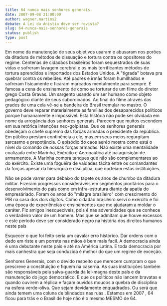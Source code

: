 ```yaml
---
title: 64 nunca mais senhores generais.
date: 2007-09-08 21:00:00
author: wagner.martins2
debate: A Lei da Anistia deve ser revista?
slug: 64-nunca-mais-senhores-generais
status: publish 
type: post
---
```


Em nome da manutenção de seus objetivos usaram e abusaram nos porões da ditadura de métodos de dissuação e tortura contra os opositores do regime. Centenas de cidadãos brasileiros foram sequestrados de suas vidas e sofreram lavagem cerebral e os mais terrificantes métodos de tortura aprendidos e importados dos Estados Unidos. A "tigrada" botava pra quebrar contra os rebeldes. Até padres e irmãs foram humilhados e sofreram fisicamente e ficaram marcados mentalmente para sempre. É famosa a cena de ensinamento de como se torturar de um filme do diretor grego Costa Gravas. Um sargento usando um ser humano como objeto pedagógico diante de seus subordinados. Ao final do filme através das grades de uma cela vê-se a bandeira do Brasil tremular no mastro. O governo deve reparar materialmente as famílias dos desaparecidos políticos porque humanamente é impossível. Esta história não pode ser olvidada em nome da arrogância dos senhores generais. Parecem que muitos escondem em sua retórica intenções neo-golpistas. Que os senhores generais obedeçam o chefe supremo das forças armadas o presidente da república. Em público prestam continência a ele, mas em seus meios regurgitam sarcasmo e prepotência. O episódio do caos aeréo mostra como está o nível do comando de nossas forças armadas. Não existe uma mentalidade coalizada entre Marinha, Exército e Aeronaútica até na aquisição de armamentos. A Marinha compra tanques que não são complementares ao do exército. Existe uma fogueira de vaidades tácita entre os comandantes da forças apesar da hierarquia e disciplina, que norteiam estas instituições.  

Nâo se pode varrer para debaixo do tapete os anos de chumbo da ditadura militar. Fizeram progressos consideráveis em segmentos pioritários para o desenvolvimento do país como em infra-estrutura diante da apatia do empresáriado. Foram os anos do "milagre brasileiro" com crescimento do PIB na casa dos dois digítos. Como cidadão brasileiro servi o exército e foi uma época de experiências e ensinamentos que me ajudaram a moldar o caráter. Fiz amigos inesquecíveis, pois é nas adversidades que se conhece o verdadeiro valor de um homem. Mas que se admitam que houve excessos e este período deve ser considerado negro na história dos direitos humanos neste país  

Esquecer o que foi feito seria um cavalar erro histórico. Dar ordens com o dedo em riste e um porrete nas mãos é bem mais facil. A democracia ainda é uma debutante neste país e até na América Latina. E toda democracia por mais canhestra que seja conduzida é melhor do que um regime de exceção.  

Senhores Generais, com o devido respeito que merecem cumpram o que prescreve a constituição e fiquem na caserna. As suas instituições também são responsáveis pela salva-guarda da lei-magna deste país e da manutenção do jogo democrático. E que os políticos não lancem bravatas e quando ouvirem a réplica e façam ouvidos moucos a quebra de disciplina na esfera verde-oliva. Que sejam devidamente enquadrados. Ou será que ainda temem uma coluna de blindados nas ruas . Estamos em 2007 , 64 ficou para trás e o Brasil de hoje não é o mesmo MESMO de 64.
